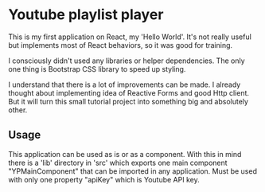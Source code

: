# Youtube playlist player

This is my first application on React, my 'Hello World'. It's not really useful
but implements most of React behaviors, so it was good for training.

I consciously didn't used any libraries or helper dependencies. The only one thing
is Bootstrap CSS library to speed up styling.

I understand that there is a lot of improvements can be made. I already thought about
implementing idea of Reactive Forms and good Http client. But it will turn this small
tutorial project into something big and absolutely other.

## Usage
This application can be used as is or as a component. With this in mind there is a 'lib'
directory in 'src' which exports one main component "YPMainComponent" that can be
imported in any application. Must be used with only one property "apiKey" which is 
Youtube API key.

